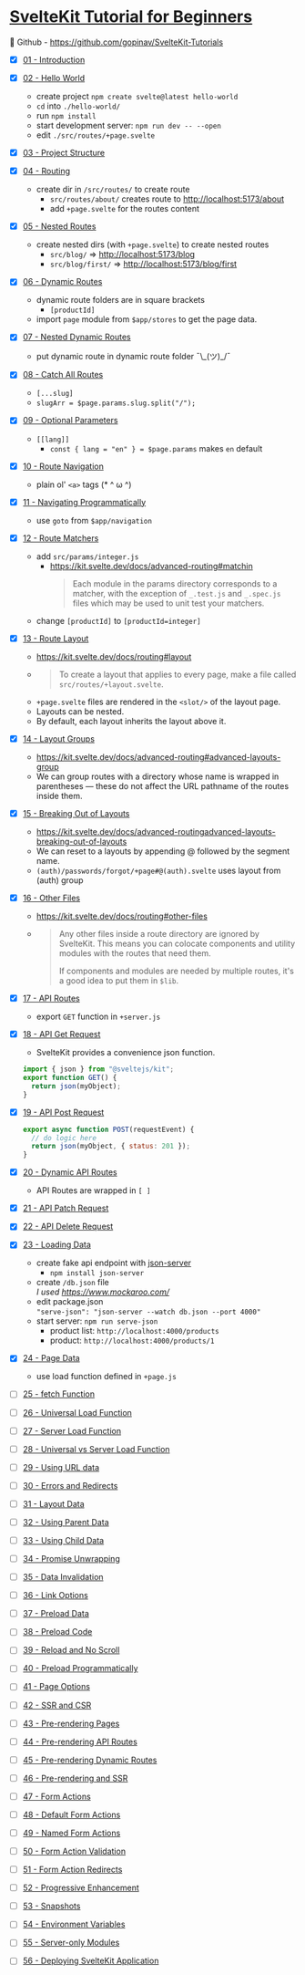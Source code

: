 # [SvelteKit Tutorial for Beginners](https://youtube.com/playlist?list=PLC3y8-rFHvwjifDNQYYWI6i06D7PjF0Ua)

💾 Github - <https://github.com/gopinav/SvelteKit-Tutorials>

- [x] [01 - Introduction](https://youtu.be/UOMLvxfrTCA)
- [x] [02 - Hello World](<https://youtu.be/Hyss()09pgYzVrhc>)
  - create project `npm create svelte@latest hello-world`
  - `cd` into `./hello-world/`
  - run `npm install`
  - start development server: `npm run dev -- --open`
  - edit `./src/routes/+page.svelte`
- [x] [03 - Project Structure](https://youtu.be/iqm7Sv9VykI)
- [x] [04 - Routing](https://youtu.be/IFZM2CGQ4cU)
  - create dir in `/src/routes/` to create route
    - `src/routes/about/` creates route to <http://localhost:5173/about>
    - add `+page.svelte` for the routes content
- [x] [05 - Nested Routes](https://youtu.be/1UiDq3RAD8c)
  - create nested dirs (with `+page.svelte`) to create nested routes
    - `src/blog/` => <http://localhost:5173/blog>
    - `src/blog/first/` => <http://localhost:5173/blog/first>
- [x] [06 - Dynamic Routes](https://youtu.be/2ZvSj5kktjA)
  - dynamic route folders are in square brackets
    - `[productId]`
  - import `page` module from `$app/stores` to get the page data.
- [x] [07 - Nested Dynamic Routes](https://youtu.be/Vo4ZML4JOUI)
  - put dynamic route in dynamic route folder ¯\\\_(ツ)\_/¯
- [x] [08 - Catch All Routes](https://youtu.be/hREagSs5UI0)
  - `[...slug]`
  - `slugArr = $page.params.slug.split("/");`
- [x] [09 - Optional Parameters](https://youtu.be/cgsT_WCLWEo)
  - `[[lang]]`
    - `const { lang = "en" } = $page.params` makes `en` default
- [x] [10 - Route Navigation](https://youtu.be/6GImQ9i6hRc)
  - plain ol' `<a>` tags (\* ^ ω ^)
- [x] [11 - Navigating Programmatically](https://youtu.be/GjAViOJeaEo)
  - use `goto` from `$app/navigation`
- [x] [12 - Route Matchers](https://youtu.be/TNF2umSjulw)
  - add `src/params/integer.js`
    - <https://kit.svelte.dev/docs/advanced-routing#matchin>
      > Each module in the params directory corresponds to a matcher, with the
      > exception of `_.test.js` and `_.spec.js` files which may be used to
      > unit test your matchers.
  - change `[productId]` to `[productId=integer]`
- [x] [13 - Route Layout](https://youtu.be/C_ZUTipbXkgV)
  - <https://kit.svelte.dev/docs/routing#layout>
  - > To create a layout that applies to every page, make a file called
    > `src/routes/+layout.svelte`.
  - `+page.svelte` files are rendered in the `<slot/>` of the layout page.
  - Layouts can be nested.
  - By default, each layout inherits the layout above it.
- [x] [14 - Layout Groups](https://youtu.be/GMxnG82JHlE)
  - <https://kit.svelte.dev/docs/advanced-routing#advanced-layouts-group>
  - We can group routes with a directory whose name is wrapped in
    parentheses — these do not affect the URL pathname of the routes inside them.
- [x] [15 - Breaking Out of Layouts](https://youtu.be/QoT_OxlFHUw)
  - <https://kit.svelte.dev/docs/advanced-routingadvanced-layouts-breaking-out-of-layouts>
  - We can reset to a layouts by appending @ followed by the segment name.
  - `(auth)/passwords/forgot/+page#@(auth).svelte` uses layout from (auth) group
- [x] [16 - Other Files](https://youtu.be/6CawFc-OvV4)
  - <https://kit.svelte.dev/docs/routing#other-files>
  - > Any other files inside a route directory are ignored by SvelteKit. This
    > means you can colocate components and utility modules with the routes that
    > need them.
    >
    > If components and modules are needed by multiple routes, it's a good idea
    > to put them in `$lib`.
- [x] [17 - API Routes](https://youtu.be/eW8uTGspyV8)
  - export `GET` function in `+server.js`
- [x] [18 - API Get Request](https://youtu.be/U375cmoSIDU)

  - SvelteKit provides a convenience json function.

  ```javascript
  import { json } from "@sveltejs/kit";
  export function GET() {
    return json(myObject);
  }
  ```

- [x] [19 - API Post Request](https://youtu.be/3R4rSyMCiC0)

  ```javascript
  export async function POST(requestEvent) {
    // do logic here
    return json(myObject, { status: 201 });
  }
  ```

- [x] [20 - Dynamic API Routes](https://youtu.be/Q5b_Gy90G4c)
  - API Routes are wrapped in `[ ]`
- [x] [21 - API Patch Request](https://youtu.be/S08Fvb0Iv1w)
- [x] [22 - API Delete Request](https://youtu.be/SxcfP0V-LxM)
- [x] [23 - Loading Data](https://youtu.be/qHqQpHC0xVY)

  - create fake api endpoint with [json-server](https://www.npmjs.com/package/json-server)
    - `npm install json-server`
  - create `/db.json` file  
    _I used <https://www.mockaroo.com/>_
  - edit package.json  
     `"serve-json": "json-server --watch db.json --port 4000"`
  - start server: `npm run serve-json`
    - product list: `http://localhost:4000/products`
    - product: `http://localhost:4000/products/1`

- [x] [24 - Page Data](https://youtu.be/iBctrIOg-Jw)
  - use load function defined in `+page.js`
- [ ] [25 - fetch Function](https://youtu.be/1w2d5HsqwS8)
- [ ] [26 - Universal Load Function](https://youtu.be/oQL3stj6_H0)
- [ ] [27 - Server Load Function](https://youtu.be/mmhUlbvkp-0)
- [ ] [28 - Universal vs Server Load Function](https://youtu.be/jQXeLhR6Qe8)
- [ ] [29 - Using URL data](https://youtu.be/qMJ8JEZ2A4c)
- [ ] [30 - Errors and Redirects](https://youtu.be/rf3hHNkoLRk)
- [ ] [31 - Layout Data](https://youtu.be/OBRbAXPpNIg)
- [ ] [32 - Using Parent Data](https://youtu.be/N3qa9nSS96s)
- [ ] [33 - Using Child Data](https://youtu.be/VICP7KihiNs)
- [ ] [34 - Promise Unwrapping](https://youtu.be/btg0_D9TMos)
- [ ] [35 - Data Invalidation](https://youtu.be/zydO6wkqXRU)
- [ ] [36 - Link Options](https://youtu.be/Jj2EzWzEUk4)
- [ ] [37 - Preload Data](https://youtu.be/W5Uo8-zaCeY)
- [ ] [38 - Preload Code](https://youtu.be/iatqe8JLbuA)
- [ ] [39 - Reload and No Scroll](https://youtu.be/xyFSbu3hM1g)
- [ ] [40 - Preload Programmatically](https://youtu.be/Wte7GTEryZM)
- [ ] [41 - Page Options](https://youtu.be/zv4zxqcpe0I)
- [ ] [42 - SSR and CSR](https://youtu.be/CwneYTVt_UY)
- [ ] [43 - Pre-rendering Pages](https://youtu.be/FEwUOn_MCL4)
- [ ] [44 - Pre-rendering API Routes](https://youtu.be/nm0arhFBz9Y)
- [ ] [45 - Pre-rendering Dynamic Routes](https://youtu.be/BCqlAbxFlHc)
- [ ] [46 - Pre-rendering and SSR](https://youtu.be/JkBTI_6cAMI)
- [ ] [47 - Form Actions](https://youtu.be/Ygazrvdm3ec)
- [ ] [48 - Default Form Actions](https://youtu.be/kN6n2wsQA9U)
- [ ] [49 - Named Form Actions](https://youtu.be/ZXWGRzg5IWE)
- [ ] [50 - Form Action Validation](https://youtu.be/NeUWRIbonrY)
- [ ] [51 - Form Action Redirects](https://youtu.be/QfwNNKq6-bw)
- [ ] [52 - Progressive Enhancement](https://youtu.be/sYOppTihzgA)
- [ ] [53 - Snapshots](https://youtu.be/knjWr4bTyA8)
- [ ] [54 - Environment Variables](https://youtu.be/rab8jW1iJOs)
- [ ] [55 - Server-only Modules](https://youtu.be/hb5LPU5DMlA)
- [ ] [56 - Deploying SvelteKit Application](https://youtu.be/dxFDUpPjfRc)
